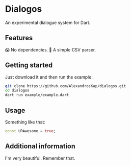 # Dialogos

An experimental dialogue system for Dart.

## Features

😱 No dependencies.
🥱 A simple CSV parser.

## Getting started

Just download it and then run the example:

```sh
git clone https://github.com/AlexandrosKap/dialogos.git
cd dialogos
dart run example/example.dart
```

## Usage

Something like that:

```dart
const URAwesome = true;
```

## Additional information

I'm very beautiful. Remember that.
